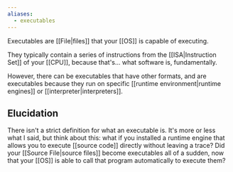 ```yaml
---
aliases:
  - executables
---
```

Executables are [[File|files]] that your [[OS]] is capable of executing.

They typically contain a series of instructions from the [[ISA|Instruction Set]] of your [[CPU]], because that's... what software is, fundamentally.

However, there can be executables that have other formats, and are executables because they run on specific [[runtime environment|runtime engines]] or [[interpreter|interpreters]].

## Elucidation

There isn't a strict definition for what an executable is.
It's more or less what I said, but think about this: what if you installed a runtime engine that allows you to execute [[source code]] directly without leaving a trace?
Did your [[Source File|source files]] become executables all of a sudden, now that your [[OS]] is able to call that program automatically to execute them?